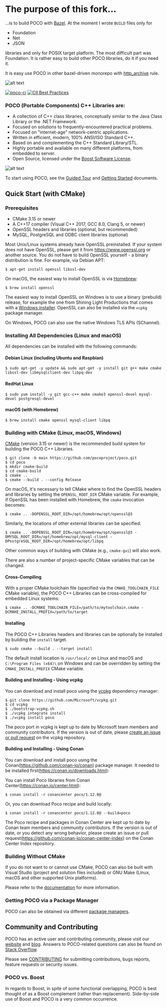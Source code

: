 # The purpose of this fork...

...is to build POCO with [Bazel](https://bazel.build/). At the moment I wrote `BUILD` files only for
- Foundation
- Net
- JSON

libraries and only for POSIX target platform. The most difficult part was Foundation. It is rather easy to build other POCO libraries, do it if you need it.

It is easy use POCO in other bazel-driven monorepo with [http_archive](https://bazel.build/rules/lib/repo/http#http_archive) rule.

![alt text][logo]

[![poco-ci](https://github.com/pocoproject/poco/actions/workflows/ci.yml/badge.svg?branch=master)](https://github.com/pocoproject/poco/actions/workflows/ci.yml)
[![CII Best Practices](https://bestpractices.coreinfrastructure.org/projects/370/badge)](https://bestpractices.coreinfrastructure.org/projects/370)


### POCO (Portable Components) C++ Libraries are:

- A collection of C++ class libraries, conceptually similar to the Java Class Library or the .NET Framework.
- Focused on solutions to frequently-encountered practical problems.
- Focused on "internet-age" network-centric applications.
- Written in efficient, modern, 100% ANSI/ISO Standard C++.
- Based on and complementing the C++ Standard Library/STL.
- Highly portable and available on many different platforms, from embedded to server.
- Open Source, licensed under the [Boost Software License](https://spdx.org/licenses/BSL-1.0).

![alt text][overview]

To start using POCO, see the [Guided Tour](https://pocoproject.org/docs/00100-GuidedTour.html)
and [Getting Started](https://pocoproject.org/docs/00200-GettingStarted.html) documents.


## Quick Start (with CMake)

### Prerequisites

- CMake 3.15 or newer
- A C++17 compiler (Visual C++ 2017, GCC 8.0, Clang 5, or newer)
- OpenSSL headers and libraries (optional, but recommended)
- MySQL, PostgreSQL and ODBC client libraries (optional)

Most Unix/Linux systems already have OpenSSL preinstalled. If your system
does not have OpenSSL, please get it from <https://www.openssl.org> or
another source. You do not have to build OpenSSL yourself - a binary
distribution is fine. For example, via Debian APT:

```
$ apt-get install openssl libssl-dev
```

On macOS, the easiest way to install OpenSSL is via [Homebrew](https://brew.sh):

```
$ brew install openssl
```

The easiest way to install OpenSSL on Windows is to use a binary
(prebuild) release, for example the one from Shining Light
Productions that comes with a
[Windows installer](https://www.slproweb.com/products/Win32OpenSSL.html).
OpenSSL can also be installed via the `vcpkg` package manager.

On Windows, POCO can also use the native Windows TLS APIs (SChannel).

### Installing All Dependencies (Linux and macOS)

All dependencies can be installed with the following commands:

#### Debian Linux (including Ubuntu and Raspbian)

```
$ sudo apt-get -y update && sudo apt-get -y install git g++ make cmake libssl-dev libmysqlclient-dev libpq-dev
```

#### RedHat Linux

```
$ sudo yum install -y git gcc-c++ make cmake3 openssl-devel mysql-devel postgresql-devel
```

#### macOS (with Homebrew)

```
$ brew install cmake openssl mysql-client libpq
```

### Building with CMake (Linux, macOS, Windows)

[CMake](https://cmake.org) (version 3.15 or newer) is the recommended build system for
building the POCO C++ Libraries.

```
$ git clone -b main https://github.com/pocoproject/poco.git
$ cd poco
$ mkdir cmake-build
$ cd cmake-build
$ cmake ..
$ cmake --build . --config Release
```

On macOS, it's necessary to tell CMake where to find the OpenSSL headers
and libraries by setting the `OPENSSL_ROOT_DIR` CMake variable.
For example, if OpenSSL has been installed with Homebrew,
the `cmake` invocation becomes:

```
$ cmake .. -DOPENSSL_ROOT_DIR=/opt/homebrew/opt/openssl@3
```

Similarly, the locations of other external libraries can be specified:

```
$ cmake .. -DOPENSSL_ROOT_DIR=/opt/homebrew/opt/openssl@3 -DMYSQL_ROOT_DIR=/opt/homebrew/opt/mysql-client -DPostgreSQL_ROOT_DIR=/opt/homebrew/opt/libpq
```

Other common ways of building with CMake (e.g., `cmake-gui`) will also work.

There are also a number of project-specific CMake variables that can be changed.


#### Cross-Compiling

With a proper CMake toolchain file (specified via the `CMAKE_TOOLCHAIN_FILE` CMake variable),
the POCO C++ Libraries can be cross-compiled for embedded Linux systems:

```
$ cmake .. -DCMAKE_TOOLCHAIN_FILE=/path/to/mytoolchain.cmake -DCMAKE_INSTALL_PREFIX=/path/to/target
```


#### Installing

The POCO C++ Libraries headers and libraries can be optionally be installed by building the `install` target.

```
$ sudo cmake --build . --target install
```

The default install location is `/usr/local/` on Linux and macOS and
`C:\Program Files (x64)\` on Windows and can be overridden by setting
the `CMAKE_INSTALL_PREFIX` CMake variable.


#### Building and Installing - Using vcpkg

You can download and install poco using the [vcpkg](https://github.com/Microsoft/vcpkg) dependency manager:

```
$ git clone https://github.com/Microsoft/vcpkg.git
$ cd vcpkg
$ ./bootstrap-vcpkg.sh
$ ./vcpkg integrate install
$ ./vcpkg install poco
```
The poco port in vcpkg is kept up to date by Microsoft team members and community contributors.
If the version is out of date, please [create an issue or pull request](https://github.com/Microsoft/vcpkg)
on the vcpkg repository.


#### Building and Installing - Using Conan

You can download and install poco using the Conan(https://github.com/conan-io/conan)
package manager. It needed to be installed first(https://conan.io/downloads.html):

You can install Poco libraries from Conan Center(https://conan.io/center.html):

    $ conan install -r conancenter poco/1.12.0@

Or, you can download Poco recipe and build locally:

    $ conan install -r conancenter poco/1.12.0@ --build=poco

The Poco recipe and packages in Conan Center are kept up to date by Conan team members and community contributors.
If the version is out of date, or you detect any wrong behavior, please create an issue or pull request(https://github.com/conan-io/conan-center-index)
on the Conan Center Index repository.


### Building Without CMake

If you do not want to or cannot use CMake, POCO can also be built with Visual Studio
(project and solution files included) or GNU Make (Linux, macOS and other supported Unix platforms).

Please refer to the [documentation](https://pocoproject.org/docs) for more information.


### Getting POCO via a Package Manager

POCO can also be obtained via different [package managers](https://pocoproject.org/download.html).


## Community and Contributing

POCO has an active user and contributing community, please visit our [website](https://pocoproject.org) and [blog](https://pocoproject.org/blog).
Answers to POCO-related questions can also be found on [Stack Overflow](https://stackoverflow.com/questions/tagged/poco-libraries).

Please see [CONTRIBUTING](CONTRIBUTING.md) for submitting contributions, bugs reports, feature requests or security issues.

### POCO vs. Boost

In regards to Boost, in spite of some functional overlapping,
POCO is best thought of as a Boost complement (rather than replacement).
Side-by-side use of Boost and POCO is a very common occurrence.

[overview]: doc/images/overview.png "Poco Overview"
[logo]: doc/images/logo.png "Poco Logo"
